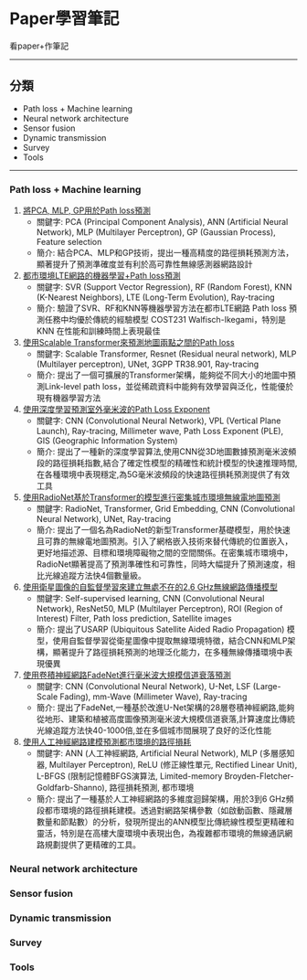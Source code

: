 # Paper學習筆記
看paper+作筆記

---
## 分類
- Path loss + Machine learning
- Neural network architecture
- Sensor fusion 
- Dynamic transmission
- Survey
- Tools

---
### Path loss + Machine learning
 1. [將PCA, MLP, GP用於Path loss預測](/Path_Loss_Prediction/Path_Loss_Prediction_Based_on_Machine_Learning_Techniques_Principal_Component_Analysis_Artificial_Neural_Network_and_Gaussian_Process/README.md)
    * 關鍵字: PCA (Principal Component Analysis), ANN (Artificial Neural Network), MLP (Multilayer Perceptron), GP (Gaussian Process), Feature selection 
    * 簡介: 結合PCA、MLP和GP技術，提出一種高精度的路徑損耗預測方法，顯著提升了預測準確度並有利於高可靠性無線感測器網路設計
 2. [都市環境LTE網路的機器學習+Path loss預測](/Path_Loss_Prediction/Machine_Learning-Based_Methods_for_Path_Loss_Prediction_in_Urban_Environment_for_LTE_Networks/README.md)
    * 關鍵字: SVR (Support Vector Regression), RF (Random Forest), KNN (K-Nearest Neighbors), LTE (Long-Term Evolution), Ray-tracing
    * 簡介: 驗證了SVR、RF和KNN等機器學習方法在都市LTE網路 Path loss 預測任務中均優於傳統的經驗模型 COST231 Walfisch-Ikegami，特別是 KNN 在性能和訓練時間上表現最佳
 3. [使用Scalable Transformer來預測地圖兩點之間的Path loss](/Path_Loss_Prediction/Transformer-Based_Neural_Surrogate_for_Link-Level_Path_Loss_Prediction_from_Variable-Sized_Maps/README.md)
    * 關鍵字: Scalable Transformer, Resnet (Residual neural network), MLP (Multilayer perceptron), UNet, 3GPP TR38.901, Ray-tracing
    * 簡介: 提出了一個可擴展的Transformer架構，能夠從不同大小的地圖中預測Link-level path loss，並從稀疏資料中能夠有效學習與泛化，性能優於現有機器學習方法
 4. [使用深度學習預測室外毫米波的Path Loss Exponent](/Path_Loss_Presiction/Path_Loss_Exponent_Prediction_for_Outdoor_Millimeter_Wave_Channels_through_Deep_Learning/README.md)
    * 關鍵字: CNN (Convolutional Neural Network), VPL (Vertical Plane Launch), Ray-tracing, Millimeter wave, Path Loss Exponent (PLE), GIS (Geographic Information System)
    * 簡介: 提出了一種新的深度學習算法,使用CNN從3D地圖數據預測毫米波頻段的路徑損耗指數,結合了確定性模型的精確性和統計模型的快速推理時間,在各種環境中表現穩定,為5G毫米波頻段的快速路徑損耗預測提供了有效工具
 5. [使用RadioNet基於Transformer的模型進行密集城市環境無線電地圖預測](/Path_Loss_Prediction/radionet/README.md)
    * 關鍵字: RadioNet, Transformer, Grid Embedding, CNN (Convolutional Neural Network), UNet, Ray-tracing
    * 簡介: 提出了一個名為RadioNet的新型Transformer基礎模型，用於快速且可靠的無線電地圖預測。引入了網格嵌入技術來替代傳統的位置嵌入，更好地描述源、目標和環境障礙物之間的空間關係。在密集城市環境中，RadioNet顯著提高了預測準確性和可靠性，同時大幅提升了預測速度，相比光線追蹤方法快4個數量級。
 6. [使用衛星圖像的自監督學習來建立無處不在的2.6 GHz無線網路傳播模型](/Path_Loss_Prediction/2.6_GHz_Radio_Propagation_Model_for_Wireless_Networks_Using_Self-Supervised_Learning/README.md)
    * 關鍵字: Self-supervised learning, CNN (Convolutional Neural Network), ResNet50, MLP (Multilayer Perceptron), ROI (Region of Interest) Filter, Path loss prediction, Satellite images
    * 簡介: 提出了USARP (Ubiquitous Satellite Aided Radio Propagation) 模型，使用自監督學習從衛星圖像中提取無線環境特徵，結合CNN和MLP架構，顯著提升了路徑損耗預測的地理泛化能力，在多種無線傳播環境中表現優異
 7. [使用卷積神經網路FadeNet進行毫米波大規模信道衰落預測](/Path_Loss_Prediction/FadeNet_Deep_Learning-Based_mm-Wave_Large-Scale_Channel_Fading_Prediction_and_its_Applications/README.md)
    * 關鍵字: CNN (Convolutional Neural Network), U-Net, LSF (Large-Scale Fading), mm-Wave (Millimeter Wave), Ray-tracing
    * 簡介: 提出了FadeNet,一種基於改進U-Net架構的28層卷積神經網路,能夠從地形、建築和植被高度圖像預測毫米波大規模信道衰落,計算速度比傳統光線追蹤方法快40-1000倍,並在多個城市間展現了良好的泛化性能
 8. [使用人工神經網路建模預測都市環境的路徑損耗](/Path_Loss_Prediction/Artificial_Neural_Network_Modeling_for_Path_Loss/README.md)
    * 關鍵字: ANN (人工神經網路, Artificial Neural Network), MLP (多層感知器, Multilayer Perceptron), ReLU (修正線性單元, Rectified Linear Unit), L-BFGS (限制記憶體BFGS演算法, Limited-memory Broyden-Fletcher-Goldfarb-Shanno), 路徑損耗預測, 都市環境
    * 簡介: 提出了一種基於人工神經網路的多維度迴歸架構，用於3到6 GHz頻段都市環境的路徑損耗建模。透過對網路架構參數（如啟動函數、隱藏層數量和節點數）的分析，發現所提出的ANN模型比傳統線性模型更精確和靈活，特別是在高樓大廈環境中表現出色，為複雜都市環境的無線通訊網路規劃提供了更精確的工具。
### Neural network architecture
### Sensor fusion 
### Dynamic transmission
### Survey
### Tools
